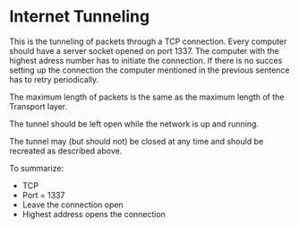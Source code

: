 # Internet Tunneling

This is the tunneling of packets through a TCP connection. Every computer should have a server socket opened on port 1337. The computer with the highest adress number has to initiate the connection. If there is no succes setting up the connection the computer mentioned in the previous sentence has to retry periodically.

The maximum length of packets is the same as the maximum length of the Transport layer.

The tunnel should be left open while the network is up and running.

The tunnel may (but should not) be closed at any time and should be recreated as described above.

To summarize:
- TCP
- Port = 1337
- Leave the connection open
- Highest address opens the connection
